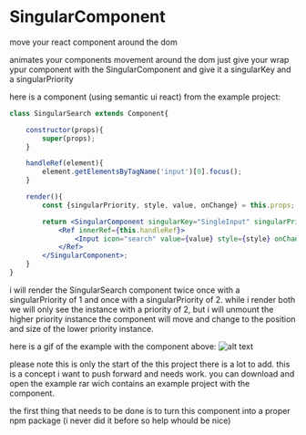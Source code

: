 # SingularComponent
move your react component around the dom

animates your components movement around the dom
just give your wrap ypur component with the SingularComponent and give it a singularKey and a singularPriority

here is a component (using semantic ui react) from the example project: 

```jsx
class SingularSearch extends Component{

    constructor(props){
        super(props);
    }

    handleRef(element){
        element.getElementsByTagName('input')[0].focus();
    }

    render(){
        const {singularPriority, style, value, onChange} = this.props;

        return <SingularComponent singularKey="SingleInput" singularPriority={singularPriority}>
            <Ref innerRef={this.handleRef}>
                <Input icon="search" value={value} style={style} onChange={onChange} />
            </Ref>
        </SingularComponent>;
    }
}
```

i will render the SingularSearch component twice once with a singularPriority of 1 and once with a singularPriority of 2.
while i render both we will only see the instance with a priority of 2, but i will unmount the higher priority instance the component will move and change to the position and size of the lower priority instance.

here is a gif of the example with the component above:
![alt text](https://image.ibb.co/jJ5Non/example.gif)

please note this is only the start of the this project there is a lot to add.
this is a concept i want to push forward and needs work.
you can download and open the example rar wich contains an example project with the component.

the first thing that needs to be done is to turn this component into a proper npm package (i never did it before so help whould be nice)
